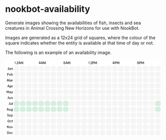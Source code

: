 # nookbot-availability

Generate images showing the availabilities of fish, insects and sea creatures in Animal Crossing New Horizons for use with NookBot.

Images are generated as a 12x24 grid of squares, where the colour of the square indicates whether the entity is available at that time of day or not.

The following is an example of an availability image.

![Availability](https://github.com/benpauley/nookbot-availability/blob/master/screenshot.png?raw=true)
